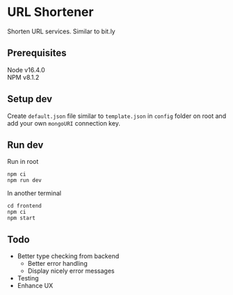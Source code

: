 # URL Shortener

Shorten URL services. Similar to bit.ly

## Prerequisites

Node v16.4.0  
NPM v8.1.2

## Setup dev

Create `default.json` file similar to `template.json` in `config` folder on root and add your own `mongoURI` connection key.

## Run dev

Run in root
```
npm ci
npm run dev
```

In another terminal
```
cd frontend
npm ci
npm start
```


## Todo

- Better type checking from backend
  - Better error handling
  - Display nicely error messages
- Testing
- Enhance UX